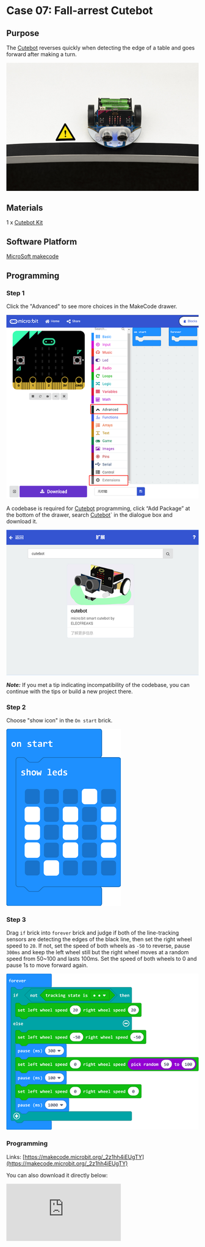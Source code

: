 # Case 07: Fall-arrest Cutebot
## Purpose

The  [Cutebot](https://www.elecfreaks.com/micro-bit-smart-cutebot.html) reverses quickly when detecting the edge of a table and goes forward after making a turn.

![](./images/cutebot-case-07-01.png)

## Materials

1 x [Cutebot Kit](https://www.elecfreaks.com/micro-bit-smart-cutebot.html)

## Software Platform

[MicroSoft makecode](https://makecode.microbit.org/#)

## Programming

### Step 1

Click the "Advanced" to see more choices in the MakeCode drawer.

![](./images/cutebot-pk-1.png)

A codebase is required for  [Cutebot](https://www.elecfreaks.com/micro-bit-smart-cutebot.html) programming, click “Add Package” at the bottom of the drawer, search  [Cutebot](https://www.elecfreaks.com/micro-bit-smart-cutebot.html)` in the dialogue box and download it.

![](./images/cutebot-pk-11.png)

***Note:*** If you met a tip indicating incompatibility of the codebase, you can continue with the tips or build a new project there.

### Step 2

Choose "show icon" in the `On start` brick.

![](./images/case_07_01.png)

### Step 3

Drag `if` brick into `forever` brick and judge if both of the line-tracking sensors are detecting the edges of the black line, then set the right wheel speed to `20`.
If not, set the speed of both wheels as `-50` to reverse, pause `300ms` and keep the left wheel still but the right wheel moves at a random speed from 50~100 and lasts 100ms.
Set the speed of both wheels to 0 and pause 1s to move forward again.

![](./images/case_07_02.png)

### Programming

Links: [https://makecode.microbit.org/_2z1hh4iEUgTY](https://makecode.microbit.org/_2z1hh4iEUgTY)

You can also download it directly below:

<div
    style={{
        position: 'relative',
        paddingBottom: '60%',
        overflow: 'hidden',
    }}
>
    <iframe
        src="https://makecode.microbit.org/_2z1hh4iEUgTY"
        frameborder="0"
        sandbox="allow-popups allow-forms allow-scripts allow-same-origin"
        style={{
            position: 'absolute',
            width: '100%',
            height: '100%',
        }}
    />
</div>


## Result

The  [Cutebot](https://www.elecfreaks.com/micro-bit-smart-cutebot.html) reverses quickly when detecting the edge of a table and goes forward after making a turn.

![](./images/cutebot-case-07.gif)

## Exploration
---

## FAQ
---

## Relevant Files
---
